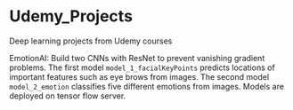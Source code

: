 # Udemy_Projects
Deep learning projects from Udemy courses


EmotionAI: Build two CNNs with ResNet to prevent vanishing gradient problems. The first model `model_1_facialKeyPoints` predicts locations of important features such as eye brows from images. The second model `model_2_emotion` classifies five different emotions from images. Models are deployed on tensor flow server. 
